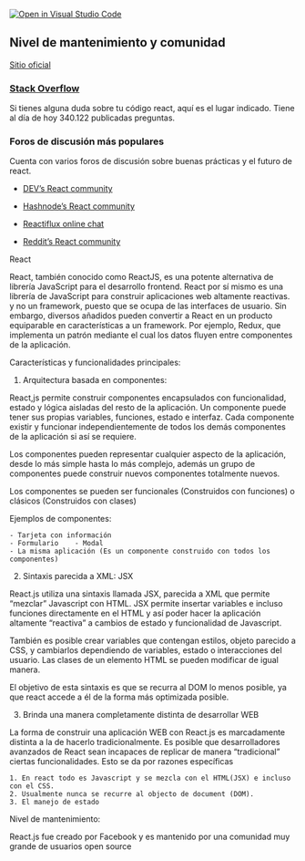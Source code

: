 [![Open in Visual Studio Code](https://classroom.github.com/assets/open-in-vscode-f059dc9a6f8d3a56e377f745f24479a46679e63a5d9fe6f495e02850cd0d8118.svg)](https://classroom.github.com/online_ide?assignment_repo_id=5990355&assignment_repo_type=AssignmentRepo)

## Nivel de mantenimiento y comunidad

[Sitio oficial](https://reactjs.org/community/support.html)

### [Stack Overflow](https://stackoverflow.com/questions/tagged/reactjs)
Si tienes alguna duda sobre tu código react, aquí es el lugar indicado.
Tiene al día de hoy 340.122 publicadas preguntas.

### Foros de discusión más populares
Cuenta con varios foros de discusión sobre buenas prácticas y el futuro de react.

- [DEV’s React community](https://dev.to/t/react)

- [Hashnode’s React community](https://hashnode.com/n/reactjs)

- [Reactiflux online chat](https://discord.gg/reactiflux)

- [Reddit’s React community](https://www.reddit.com/r/reactjs/)

React 

React, también conocido como ReactJS, es una potente alternativa de librería JavaScript para el desarrollo frontend.
React por sí mismo es una librería de JavaScript para construir aplicaciones web altamente reactivas. y no un framework, puesto que se ocupa de las interfaces de usuario. Sin embargo, diversos añadidos pueden convertir a React en un producto equiparable en características a un framework. Por ejemplo, Redux, que implementa un patrón mediante el cual los datos fluyen entre componentes de la aplicación.


Características y funcionalidades principales:

1. Arquitectura basada en componentes: 

React,js permite construir componentes encapsulados con funcionalidad, estado y lógica aisladas del resto de la aplicación. Un componente puede tener sus propias variables, funciones, estado e interfaz. Cada componente existir y funcionar independientemente de todos los demás componentes de la aplicación si así se requiere.

Los componentes pueden representar cualquier aspecto de la aplicación, desde lo más simple hasta lo más complejo, además un grupo de componentes puede construir nuevos componentes totalmente nuevos.

Los componentes se pueden ser funcionales (Construidos con funciones) o clásicos (Construidos con clases)

Ejemplos de componentes:

	- Tarjeta con información
	- Formulario 	- Modal 
	- La misma aplicación (Es un componente construido con todos los componentes)

2. Sintaxis parecida a XML: JSX

React.js utiliza una sintaxis llamada JSX, parecida a XML que permite “mezclar” Javascript con HTML. JSX permite insertar variables e incluso funciones directamente en el HTML y así poder hacer la aplicación altamente “reactiva” a cambios de estado y funcionalidad de Javascript.

También es posible crear variables que contengan estilos, objeto parecido a CSS, y cambiarlos dependiendo de variables, estado o interacciones del usuario. Las clases de un elemento HTML se pueden modificar de igual manera. 

El objetivo de esta sintaxis es que se recurra al DOM lo menos posible, ya que react accede a él de la forma más optimizada posible. 

3. Brinda una manera completamente distinta de desarrollar WEB

La forma de construir una aplicación WEB con React.js es marcadamente distinta a la de hacerlo tradicionalmente. Es posible que desarrolladores avanzados de React sean incapaces de replicar de manera “tradicional” ciertas funcionalidades. Esto se da por razones específicas

    1. En react todo es Javascript y se mezcla con el HTML(JSX) e incluso con el CSS.
    2. Usualmente nunca se recurre al objecto de document (DOM).
    3. El manejo de estado 


Nivel de mantenimiento:

React.js fue creado por Facebook y es mantenido por una comunidad muy grande de usuarios open source
